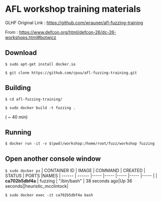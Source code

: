 # AFL workshop training materials

GLHF
Original Link : https://github.com/wrauner/afl-fuzzing-training

From : https://www.defcon.org/html/defcon-26/dc-26-workshops.html#botwicz

## Download
```$ sudo apt-get install docker.io ```

```$ git clone https://github.com/cpuu/afl-fuzzing-training.git```

## Building 
```$ cd afl-fuzzing-training/ ```

```$ sudo docker build -t fuzzing .```

( ~ 40 min)

## Running

```$ docker run -it -v $(pwd)/workshop:/home/root/fuzz/workshop fuzzing```

## Open another console window
```$ sudo docker ps```
| CONTAINER ID | IMAGE | COMMAND | CREATED | STATUS | PORTS |NAMES
| ------ | ------ |----- |----- |----- |----- |----- |
| **ca702b5dbf4a** | fuzzing | "/bin/bash" | 38 seconds ago|Up 36 seconds||heuristic_mcclintock|

```$ sudo docker exec -it ca702b5dbf4a bash```

